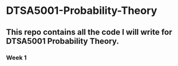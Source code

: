 # DTSA5001-Probability-Theory

## This repo contains all the code I will write for DTSA5001 Probability Theory.

### Week 1
